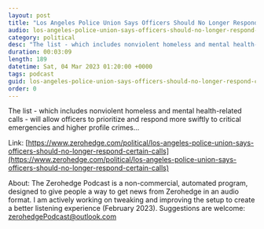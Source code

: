 ```yaml
---
layout: post
title: "Los Angeles Police Union Says Officers Should No Longer Respond To Certain Calls"
audio: los-angeles-police-union-says-officers-should-no-longer-respond-certain-calls-0
category: political
desc: "The list - which includes nonviolent homeless and mental health-related calls - will allow officers to prioritize and respond more swiftly to critical emergencies and higher profile crimes..."
duration: 00:03:09
length: 189
datetime: Sat, 04 Mar 2023 01:20:00 +0000
tags: podcast
guid: los-angeles-police-union-says-officers-should-no-longer-respond-certain-calls-0
order: 0
---
```

The list - which includes nonviolent homeless and mental health-related calls - will allow officers to prioritize and respond more swiftly to critical emergencies and higher profile crimes...

Link: [https://www.zerohedge.com/political/los-angeles-police-union-says-officers-should-no-longer-respond-certain-calls](https://www.zerohedge.com/political/los-angeles-police-union-says-officers-should-no-longer-respond-certain-calls)

About: The Zerohedge Podcast is a non-commercial, automated program, designed to give people a way to get news from Zerohedge in an audio format.  I am actively working on tweaking and improving the setup to create a better listening experience (February 2023).  Suggestions are welcome: [zerohedgePodcast@outlook.com](mailto:zerohedgePodcast@outlook.com)
